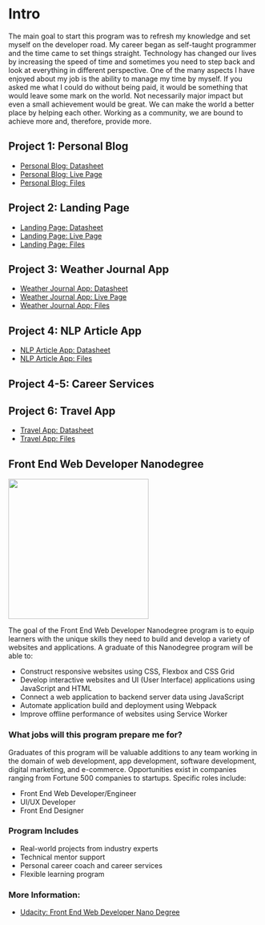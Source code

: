 
# Intro

The main goal to start this program was to refresh my knowledge and set myself on the developer road. My career began as self-taught programmer and the time came to set things straight. Technology has changed our lives by increasing the speed of time and sometimes you need to step back and look at everything in different perspective. One of the many aspects I have enjoyed about my job is the ability to manage my time by myself. If you asked me what I could do without being paid, it would be something that would leave some mark on the world. Not necessarily major impact but even a small achievement would be great. We can make the world a better place by helping each other. Working as a community, we are bound to achieve more and, therefore, provide more.

## Project 1: Personal Blog

- [Personal Blog: Datasheet](https://mindaugas-karla.github.io/Front-End-Web-Developer-Nanodegree/project-1-personal-blog-website/)
- [Personal Blog: Live Page](https://mindaugas-karla.github.io/Front-End-Web-Developer-Nanodegree/project-1-personal-blog-website/personal_blog_website/index.html)
- [Personal Blog: Files](https://github.com/mindaugas-karla/Front-End-Web-Developer-Nanodegree/tree/master/project-1-personal-blog-website/personal_blog_website)

## Project 2: Landing Page

- [Landing Page: Datasheet](https://mindaugas-karla.github.io/Front-End-Web-Developer-Nanodegree/project-2-landing-page/)
- [Landing Page: Live Page](https://mindaugas-karla.github.io/Front-End-Web-Developer-Nanodegree/project-2-landing-page/landing_page/index.html)
- [Landing Page: Files](https://github.com/mindaugas-karla/Front-End-Web-Developer-Nanodegree/tree/master/project-2-landing-page/landing_page)

## Project 3: Weather Journal App

- [Weather Journal App: Datasheet](https://mindaugas-karla.github.io/Front-End-Web-Developer-Nanodegree/project-3-weather-journal-app/)
- [Weather Journal App: Live Page](https://mindaugas-karla.github.io/Front-End-Web-Developer-Nanodegree/project-3-weather-journal-app/weather-journal-app/website/index.html)
- [Weather Journal App: Files](https://github.com/mindaugas-karla/Front-End-Web-Developer-Nanodegree/tree/master/project-3-weather-journal-app/weather-journal-app)

## Project 4: NLP Article App
- [NLP Article App: Datasheet](https://mindaugas-karla.github.io/Front-End-Web-Developer-Nanodegree/project-4-nlp-article/)
- [NLP Article App: Files](https://github.com/mindaugas-karla/Front-End-Web-Developer-Nanodegree/tree/master/project-4-nlp-article/evaluate-news-nlp)

## Project 4-5: Career Services

## Project 6: Travel App
- [Travel App: Datasheet](https://mindaugas-karla.github.io/Front-End-Web-Developer-Nanodegree/project-6-travel-app/)
- [Travel App: Files](https://github.com/mindaugas-karla/Front-End-Web-Developer-Nanodegree/tree/master/project-6-travel-app/travel-app)


## Front End Web Developer Nanodegree
<img align="center" src="https://upload.wikimedia.org/wikipedia/commons/thumb/e/e8/Udacity_logo.svg/1200px-Udacity_logo.svg.png" width=280 style="cursor:default;">

The goal of the Front End Web Developer Nanodegree program is to equip learners with the unique skills
they need to build and develop a variety of websites and applications. A graduate of this Nanodegree
program will be able to:

* Construct responsive websites using CSS, Flexbox and CSS Grid
* Develop interactive websites and UI (User Interface) applications using JavaScript and HTML
* Connect a web application to backend server data using JavaScript
* Automate application build and deployment using Webpack
* Improve offline performance of websites using Service Worker

### What jobs will this program prepare me for?

Graduates of this program will be valuable additions to any team working in the domain of web development, app development, software development, digital marketing, and e-commerce. Opportunities exist in companies ranging from Fortune 500 companies to startups.
Specific roles include:

* Front End Web Developer/Engineer
* UI/UX Developer
* Front End Designer

### Program Includes
* Real-world projects from industry experts
* Technical mentor support
* Personal career coach and career services
* Flexible learning program

### More Information:

- [Udacity: Front End Web Developer Nano Degree](https://www.udacity.com/course/front-end-web-developer-nanodegree--nd0011)
